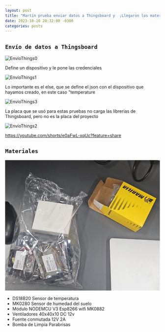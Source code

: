 ```yaml
---
layout: post
title: "Martín prueba enviar datos a Thingsboard y  ¡Llegaron los materiales!"
date: 2023-10-10 20:32:00 -0300
categories: posts
---
```


`Envío de datos a Thingsboard`
-

![EnvíoThings0](https://github.com/SisCom-PI2-2023-2/proyecto-plant-o-matic/blob/main/docs/assets/Env%C3%ADoThings0.jpg)

Define un dispositivo y le pone las credenciales

![EnvíoThings1](https://github.com/SisCom-PI2-2023-2/proyecto-plant-o-matic/blob/main/docs/assets/Env%C3%ADoThings3.jpg)

Lo importante es el else, que se define el json con el dispositivo que hayamos creado, en este caso "temperature

![EnvíoThings3](https://github.com/SisCom-PI2-2023-2/proyecto-plant-o-matic/blob/main/docs/assets/Env%C3%ADoThings3.jpg)

La placa que se usó para estas pruebas no carga las librerias de Thingsboard, pero no es la placa del proyecto

![EnvíoThings2](https://github.com/SisCom-PI2-2023-2/proyecto-plant-o-matic/blob/main/docs/assets/Env%C3%ADoThings2.jpg)

 https://youtube.com/shorts/e0aFwL-xqUc?feature=share

`Materiales`
-

![Materiales](https://github.com/SisCom-PI2-2023-2/proyecto-plant-o-matic/blob/main/docs/assets/Materiales.jpg)

- DS18B20 Sensor de temperatura
- MK0280 Sensor de humedad del suelo
- Módulo NODEMCU V3  Esp8266 wifi MK0882
- Ventiladores 40x40x10 DC 12v
- Fuente conmutada 12V 2A
- Bomba de Limpia Parabrisas 
